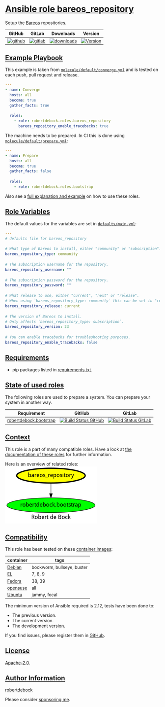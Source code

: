 # [Ansible role bareos_repository](#bareos_repository)

Setup the [Bareos](https://www.bareos.com/) repositories.

|GitHub|GitLab|Downloads|Version|
|------|------|---------|-------|
|[![github](https://github.com/robertdebock/ansible-role-bareos_repository/workflows/Ansible%20Molecule/badge.svg)](https://github.com/robertdebock/ansible-role-bareos_repository/actions)|[![gitlab](https://gitlab.com/robertdebock-iac/ansible-role-bareos_repository/badges/master/pipeline.svg)](https://gitlab.com/robertdebock-iac/ansible-role-bareos_repository)|[![downloads](https://img.shields.io/ansible/role/d/robertdebock/bareos_repository)](https://galaxy.ansible.com/robertdebock/bareos_repository)|[![Version](https://img.shields.io/github/release/robertdebock/ansible-role-bareos_repository.svg)](https://github.com/robertdebock/ansible-role-bareos_repository/releases/)|

## [Example Playbook](#example-playbook)

This example is taken from [`molecule/default/converge.yml`](https://github.com/robertdebock/ansible-role-bareos_repository/blob/master/molecule/default/converge.yml) and is tested on each push, pull request and release.

```yaml
---
- name: Converge
  hosts: all
  become: true
  gather_facts: true

  roles:
    - role: robertdebock.roles.bareos_repository
      bareos_repository_enable_tracebacks: true
```

The machine needs to be prepared. In CI this is done using [`molecule/default/prepare.yml`](https://github.com/robertdebock/ansible-role-bareos_repository/blob/master/molecule/default/prepare.yml):

```yaml
---
- name: Prepare
  hosts: all
  become: true
  gather_facts: false

  roles:
    - role: robertdebock.roles.bootstrap
```

Also see a [full explanation and example](https://robertdebock.nl/how-to-use-these-roles.html) on how to use these roles.

## [Role Variables](#role-variables)

The default values for the variables are set in [`defaults/main.yml`](https://github.com/robertdebock/ansible-role-bareos_repository/blob/master/defaults/main.yml):

```yaml
---
# defaults file for bareos_repository

# What type of Bareos to install, either "community" or "subscription".
bareos_repository_type: community

# The subscription username for the repository.
bareos_repository_username: ""

# The subscription password for the repository.
bareos_repository_password: ""

# What release to use, either "current", "next" or "release".
# When using `bareos_repository_type: community` this can be set to "release" or "testing".
bareos_repository_release: current

# The version of Bareos to install.
# Only affects `bareos_repository_type: subscription`.
bareos_repository_version: 23

# You can enable tracebacks for troubleshooting purposes.
bareos_repository_enable_tracebacks: false
```

## [Requirements](#requirements)

- pip packages listed in [requirements.txt](https://github.com/robertdebock/ansible-role-bareos_repository/blob/master/requirements.txt).

## [State of used roles](#state-of-used-roles)

The following roles are used to prepare a system. You can prepare your system in another way.

| Requirement | GitHub | GitLab |
|-------------|--------|--------|
|[robertdebock.bootstrap](https://galaxy.ansible.com/robertdebock/bootstrap)|[![Build Status GitHub](https://github.com/robertdebock/ansible-role-bootstrap/workflows/Ansible%20Molecule/badge.svg)](https://github.com/robertdebock/ansible-role-bootstrap/actions)|[![Build Status GitLab](https://gitlab.com/robertdebock-iac/ansible-role-bootstrap/badges/master/pipeline.svg)](https://gitlab.com/robertdebock-iac/ansible-role-bootstrap)|

## [Context](#context)

This role is a part of many compatible roles. Have a look at [the documentation of these roles](https://robertdebock.nl/) for further information.

Here is an overview of related roles:
![dependencies](https://raw.githubusercontent.com/robertdebock/ansible-role-bareos_repository/png/requirements.png "Dependencies")

## [Compatibility](#compatibility)

This role has been tested on these [container images](https://hub.docker.com/u/robertdebock):

|container|tags|
|---------|----|
|[Debian](https://hub.docker.com/r/robertdebock/debian)|bookworm, bullseye, buster|
|[EL](https://hub.docker.com/r/robertdebock/enterpriselinux)|7, 8, 9|
|[Fedora](https://hub.docker.com/r/robertdebock/fedora)|38, 39|
|[opensuse](https://hub.docker.com/r/robertdebock/opensuse)|all|
|[Ubuntu](https://hub.docker.com/r/robertdebock/ubuntu)|jammy, focal|

The minimum version of Ansible required is 2.12, tests have been done to:

- The previous version.
- The current version.
- The development version.

If you find issues, please register them in [GitHub](https://github.com/robertdebock/ansible-role-bareos_repository/issues).

## [License](#license)

[Apache-2.0](https://github.com/robertdebock/ansible-role-bareos_repository/blob/master/LICENSE).

## [Author Information](#author-information)

[robertdebock](https://robertdebock.nl/)

Please consider [sponsoring me](https://github.com/sponsors/robertdebock).
